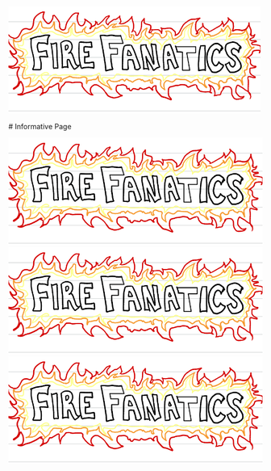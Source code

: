 <p float="left">
  <img src="/image1.png" width="500" />
</p>
# Informative Page
<p float="left">
  <img src="/image1.png" width="600" />
  <img src="/image1.png" width="600" /> 
  <img src="/image1.png" width="600" />
</p>

